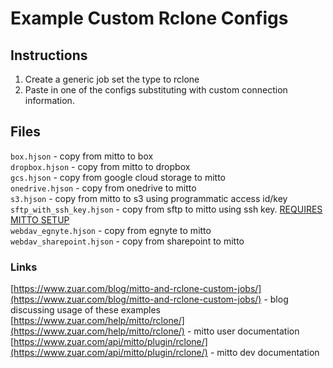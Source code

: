 # Example Custom Rclone Configs  
  
## Instructions  
  
1. Create a generic job set the type to rclone  
2. Paste in one of the configs substituting with custom connection information.  

## Files  

`box.hjson` - copy from mitto to box  
`dropbox.hjson` - copy from mitto to dropbox  
`gcs.hjson` - copy from google cloud storage to mitto  
`onedrive.hjson` - copy from onedrive to mitto  
`s3.hjson` - copy from mitto to s3 using programmatic access id/key  
`sftp_with_ssh_key.hjson` - copy from sftp to mitto using ssh key. [REQUIRES MITTO SETUP](https://www.zuar.com/blog/mitto-and-rclone-custom-jobs/#sftp)  
`webdav_egnyte.hjson` - copy from egnyte to mitto  
`webdav_sharepoint.hjson` - copy from sharepoint to mitto  
  
### Links  
  
[https://www.zuar.com/blog/mitto-and-rclone-custom-jobs/](https://www.zuar.com/blog/mitto-and-rclone-custom-jobs/) - blog discussing usage of these examples  
[https://www.zuar.com/help/mitto/rclone/](https://www.zuar.com/help/mitto/rclone/) - mitto user documentation  
[https://www.zuar.com/api/mitto/plugin/rclone/](https://www.zuar.com/api/mitto/plugin/rclone/) - mitto dev documentation  
  
